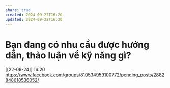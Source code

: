 ```yaml
---
share: true
created: 2024-09-22T16:20
updated: 2024-09-22T16:20
---
```

# Bạn đang có nhu cầu được hướng dẫn, thảo luận về kỹ năng gì?
[[22-09-24]] 16:20 https://www.facebook.com/groups/810534959100772/pending_posts/2882848618536052/